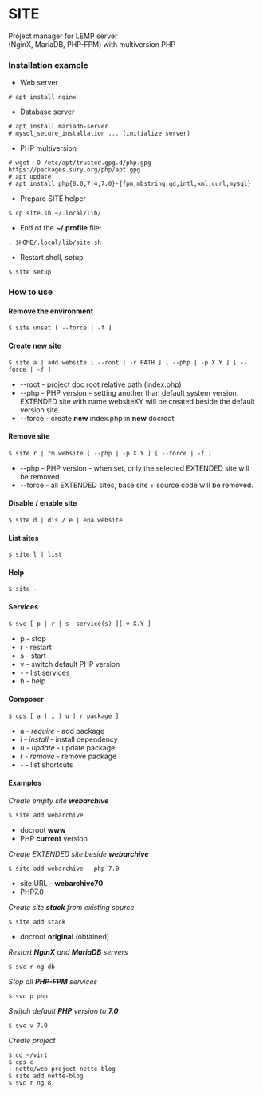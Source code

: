 # SITE
Project manager for LEMP server\
(NginX, MariaDB, PHP-FPM) with multiversion PHP

### Installation example
- Web server
```
# apt install nginx
```
- Database server
```
# apt install mariadb-server
# mysql_secure_installation ... (initialize server)
```
- PHP multiversion
```
# wget -O /etc/apt/trusted.gpg.d/php.gpg https://packages.sury.org/php/apt.gpg
# apt update
# apt install php{8.0,7.4,7.0}-{fpm,mbstring,gd,intl,xml,curl,mysql}
```
- Prepare SITE helper
```
$ cp site.sh ~/.local/lib/
```
- End of the **~/.profile** file:
```
. $HOME/.local/lib/site.sh
```
- Restart shell, setup
```
$ site setup
```
### How to use
#### Remove the environment
```
$ site unset [ --force | -f ]
```
#### Create new site
```
$ site a | add website [ --root | -r PATH ] [ --php | -p X.Y ] [ --force | -f ]
```
- --root - project doc root relative path (index.php)
- --php	- PHP version - setting another than default system version, EXTENDED site with name websiteXY will be created beside the default version site.
- --force - create **new** index.php in **new** docroot
#### Remove site
```
$ site r | rm website [ --php | -p X.Y ] [ --force | -f ]
```
* --php - PHP version - when set, only the selected EXTENDED site will be removed.
* --force - all EXTENDED sites, base site + source code will be removed.
#### Disable / enable site
```
$ site d | dis / e | ena website
```
#### List sites
```
$ site l | list
```
#### Help
```
$ site -
```
#### Services
```
$ svc [ p | r | s  service(s) ][ v X.Y ]
```
* p - stop
* r - restart
* s - start
* v - switch default PHP version
* \- - list services
* h - help
#### Composer
```
$ cps [ a | i | u | r package ]
```
* a - _require_	- add package
* i - _install_	- install dependency
* u - _update_ - update package
* r - _remove_ - remove package
* \- - list shortcuts
#### Examples
_Create empty site **webarchive**_
```
$ site add webarchive
```
* docroot **www**
* PHP **current** version

_Create EXTENDED site beside **webarchive**_
```
$ site add webarchive --php 7.0
```
* site URL - **webarchive70**
* PHP7.0

_Create site **stack** from existing source_
```
$ site add stack
```
* docroot **original** (obtained)

_Restart **NginX** and **MariaDB** servers_
```
$ svc r ng db
```
_Stop all **PHP-FPM** services_
```
$ svc p php
```
_Switch default **PHP** version to **7.0**_
```
$ svc v 7.0
```
_Create project_
```
$ cd ~/virt
$ cps c
: nette/web-project nette-blog
$ site add nette-blog
$ svc r ng 8
```

